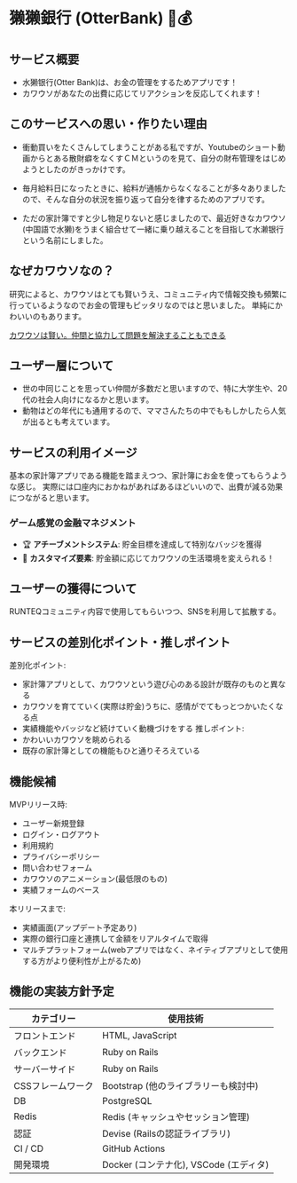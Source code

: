 # 獭獭銀行 (OtterBank) 🦦💰

## サービス概要
- 水獭银行(Otter Bank)は、お金の管理をするためアプリです！
- カワウソがあなたの出費に応じてリアクションを反応してくれます！

## このサービスへの思い・作りたい理由

- 衝動買いをたくさんしてしまうことがある私ですが、Youtubeのショート動画からとある散財癖をなくすＣＭというのを見て、自分の財布管理をはじめようとしたのがきっかけです。
- 毎月給料日になったときに、給料が通帳からなくなることが多々ありましたので、そんな自分の状況を振り返って自分を律するためのアプリです。

- ただの家計簿ですと少し物足りないと感じましたので、最近好きなカワウソ(中国語で水獭)をうまく組合せて一緒に乗り越えることを目指して水濑银行という名前にしました。

## なぜカワウソなの？

研究によると、カワウソはとても賢いうえ、コミュニティ内で情報交換も頻繁に行っているようなのでお金の管理もピッタリなのではと思いました。
単純にかわいいのもあります。

[カワウソは賢い。仲間と協力して問題を解決することもできる](https://karapaia.com/archives/52314005.html)

## ユーザー層について

- 世の中同じことを思ってい仲間が多数だと思いますので、特に大学生や、20代の社会人向けになるかと思います。
- 動物はどの年代にも通用するので、ママさんたちの中でももしかしたら人気が出るとも考えています。

## サービスの利用イメージ

基本の家計簿アプリである機能を踏まえつつ、家計簿にお金を使ってもらうような感じ。
実際には口座内におかねがあればあるほどいいので、出費が減る効果につながると思います。

### ゲーム感覚の金融マネジメント

- 🏆 **アチーブメントシステム**: 貯金目標を達成して特別なバッジを獲得
- 🌈 **カスタマイズ要素**: 貯金額に応じてカワウソの生活環境を変えられる！

## ユーザーの獲得について

RUNTEQコミュニティ内容で使用してもらいつつ、SNSを利用して拡散する。

## サービスの差別化ポイント・推しポイント

差別化ポイント: 
- 家計簿アプリとして、カワウソという遊び心のある設計が既存のものと異なる
- カワウソを育てていく(実際は貯金)うちに、感情がでてもっとつかいたくなる点
- 実績機能やバッジなど続けていく動機づけをする
推しポイント:
- かわいいカワウソを眺められる
- 既存の家計簿としての機能もひと通りそろえている

## 機能候補

MVPリリース時:
- ユーザー新規登録
- ログイン・ログアウト
- 利用規約
- プライバシーポリシー
- 問い合わせフォーム
- カワウソのアニメーション(最低限のもの)
- 実績フォームのベース

本リリースまで:
- 実績画面(アップデート予定あり)
- 実際の銀行口座と連携して金額をリアルタイムで取得
- マルチプラットフォーム(webアプリではなく、ネイティブアプリとして使用する方がより便利性が上がるため)

## 機能の実装方針予定

| カテゴリー | 使用技術 |
| --- | --- |
| フロントエンド | HTML, JavaScript|
| バックエンド | Ruby on Rails |
| サーバーサイド | Ruby on Rails |
| CSSフレームワーク | Bootstrap (他のライブラリーも検討中) |
| DB | PostgreSQL |
| Redis | Redis (キャッシュやセッション管理) |
| 認証 | Devise (Railsの認証ライブラリ) |
| CI / CD | GitHub Actions |
| 開発環境 | Docker (コンテナ化), VSCode (エディタ) |
